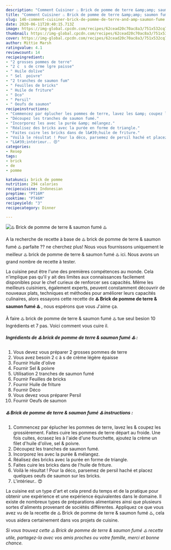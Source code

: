 ```yaml
---
description: "Comment Cuisiner ♨️ Brick de pomme de terre &amp;amp; saumon fumé ♨️"
title: "Comment Cuisiner ♨️ Brick de pomme de terre &amp;amp; saumon fumé ♨️"
slug: 146-comment-cuisiner-brick-de-pomme-de-terre-and-amp-saumon-fume
date: 2020-06-11T20:40:15.713Z
image: https://img-global.cpcdn.com/recipes/62cead20c70ac8a3/751x532cq70/♨️-brick-de-pomme-de-terre-saumon-fume-♨️-photo-principale-de-la-recette.jpg
thumbnail: https://img-global.cpcdn.com/recipes/62cead20c70ac8a3/751x532cq70/♨️-brick-de-pomme-de-terre-saumon-fume-♨️-photo-principale-de-la-recette.jpg
cover: https://img-global.cpcdn.com/recipes/62cead20c70ac8a3/751x532cq70/♨️-brick-de-pomme-de-terre-saumon-fume-♨️-photo-principale-de-la-recette.jpg
author: Mittie Marsh
ratingvalue: 4.1
reviewcount: 14
recipeingredient:
- "2 grosses pommes de terre"
- "2 c  s de crme lgre paisse"
- " Huile dolive"
- " Sel  poivre"
- "2 tranches de saumon fum"
- " Feuilles de bricks"
- " Huile de friture"
- " Dco"
- " Persil"
- " Oeufs de saumon"
recipeinstructions:
- "Commencez par éplucher les pommes de terre, lavez les &amp; coupez les grossièrement. Faites cuire les pommes de terre départ au froide. Une fois cuites, écrasez les à l&#39;aide d&#39;une fourchette, ajoutez la crème un filet d&#39;huile d&#39;olive, sel &amp; poivre."
- "Découpez les tranches de saumon fumé."
- "Incorporez les avec la purée &amp; mélangez."
- "Réalisez des bricks avec la purée en forme de triangle."
- "Faites cuire les bricks dans de l&#39;huile de friture."
- "Voilà le résultat ! Pour la déco, parsemez de persil haché et placez quelques oeufs de saumon sur les bricks."
- "L&#39;intérieur.. 😍"
categories:
- Resep
tags:
- brick
- de
- pomme

katakunci: brick de pomme 
nutrition: 294 calories
recipecuisine: Indonesian
preptime: "PT16M"
cooktime: "PT46M"
recipeyield: "3"
recipecategory: Dinner

---
```



![♨️ Brick de pomme de terre &amp; saumon fumé ♨️](https://img-global.cpcdn.com/recipes/62cead20c70ac8a3/751x532cq70/♨️-brick-de-pomme-de-terre-saumon-fume-♨️-photo-principale-de-la-recette.jpg)

A la recherche de recette à base de ♨️ brick de pomme de terre &amp; saumon fumé ♨️ parfaite ?? ne cherchez plus! Nous vous fournissons uniquement le meilleur ♨️ brick de pomme de terre &amp; saumon fumé ♨️ ici. Nous avons un grand nombre de recette à tester.

La cuisine peut être l'une des premières compétences au monde. Cela n'implique pas qu'il y ait des limites aux connaissances facilement disponibles pour le chef curieux de renforcer ses capacités. Même les meilleurs cuisiniers, également experts, peuvent constamment découvrir de nouveaux plats, techniques et méthodes pour améliorer leurs capacités culinaires, alors essayons cette recette de <strong> ♨️ Brick de pomme de terre &amp; saumon fumé ♨️ </strong>, nous espérons que vous J'aime ça.

<!--inarticleads1-->

À faire ♨️ brick de pomme de terre &amp; saumon fumé ♨️ tue seul besion 10 Ingrédients et 7 pas. Voici comment vous cuire il.

##### Ingrédients de ♨️ brick de pomme de terre &amp; saumon fumé ♨️ :

1. Vous devez vous préparer 2 grosses pommes de terre
1. Vous avez besoin 2 c à s de crème légère épaisse
1. Fournir  Huile d&#39;olive
1. Fournir  Sel &amp; poivre
1. Utilisation 2 tranches de saumon fumé
1. Fournir  Feuilles de bricks
1. Fournir  Huile de friture
1. Fournir  Déco
1. Vous devez vous préparer  Persil
1. Fournir  Oeufs de saumon




<!--inarticleads2-->

##### ♨️ Brick de pomme de terre &amp; saumon fumé ♨️ instructions :

1. Commencez par éplucher les pommes de terre, lavez les &amp; coupez les grossièrement. Faites cuire les pommes de terre départ au froide. Une fois cuites, écrasez les à l&#39;aide d&#39;une fourchette, ajoutez la crème un filet d&#39;huile d&#39;olive, sel &amp; poivre.
1. Découpez les tranches de saumon fumé.
1. Incorporez les avec la purée &amp; mélangez.
1. Réalisez des bricks avec la purée en forme de triangle.
1. Faites cuire les bricks dans de l&#39;huile de friture.
1. Voilà le résultat ! Pour la déco, parsemez de persil haché et placez quelques oeufs de saumon sur les bricks.
1. L&#39;intérieur.. 😍




<!--inarticleads1-->

<p>
La cuisine est un type d'art et cela prend du temps et de la pratique pour obtenir une expérience et une expérience équivalentes dans le domaine. Il existe de nombreux types de préparations alimentaires ainsi que plusieurs sortes d'aliments provenant de sociétés différentes. Appliquez ce que vous avez vu de la recette de ♨️ Brick de pomme de terre &amp; saumon fumé ♨️, cela vous aidera certainement dans vos projets de cuisine.
</p>

<p>
<i>Si vous trouvez cette ♨️ Brick de pomme de terre &amp; saumon fumé ♨️ recette utile, partagez-la avec vos amis proches ou votre famille, merci et bonne chance.</i>
</p>
